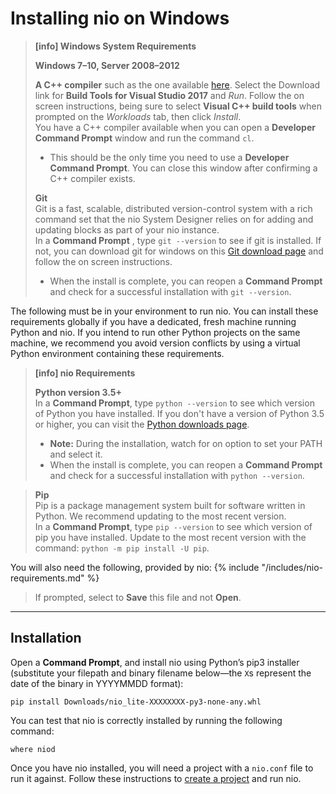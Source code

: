 # Installing nio on <span class="allow-caps">Windows</span>

> **[info] <span class="allow-caps">Windows</span> System Requirements**
>
> **Windows 7–10, Server 2008–2012**
>
> **A C++ compiler** such as the one available [here](https:/aka.ms/BuildTools). Select the Download link for **Build Tools for Visual Studio 2017** and _Run_. Follow the on screen instructions, being sure to select **Visual C++ build tools** when prompted on the _Workloads_ tab, then click _Install_.<br> 
>   You have a C++ compiler available when you can open a **Developer Command Prompt** window and run the command `cl`. 
>   * This should be the only time you need to use a **Developer Command Prompt**. You can close this window after confirming a C++ compiler exists.
>
> **Git**<br />
>    Git is a fast, scalable, distributed version-control system with a rich command set that the nio System Designer relies on for adding and updating blocks as part of your nio instance.<br />
>    In a **Command Prompt** , type `git --version` to see if git is installed.
>    If not, you can download git for windows on this [Git download page](https://git-scm.com/download/win) and follow the on screen instructions.
>    * When the install is complete, you can reopen a **Command Prompt** and check for a successful installation with `git --version`.
>

The following must be in your environment to run nio. You can install these requirements globally if you have a dedicated, fresh machine running Python and nio. If you intend to run other Python projects on the same machine, we recommend you avoid version conflicts by using a virtual Python environment containing these requirements.

> **[info] nio Requirements**
>
> **Python version 3.5+**<br />
>    In a **Command Prompt**, type `python --version` to see which version of Python you have installed.
>    If you don't have a version of Python 3.5 or higher, you can visit the [Python downloads page](https://www.python.org/downloads/).
>   * **Note:** During the installation, watch for on option to set your PATH and select it.
>   * When the install is complete, you can reopen a **Command Prompt** and check for a successful installation with `python --version`.

> **Pip**<br />
>    Pip is a package management system built for software written in Python. We recommend updating to the most recent version.<br />
>    In a **Command Prompt**, type `pip --version` to see which version of pip you have installed.
>    Update to the most recent version with the command: `python -m pip install -U pip`.


You will also need the following, provided by nio:
{% include "/includes/nio-requirements.md" %}
>   If prompted, select to **Save** this file and not **Open**.

---
## Installation

Open a **Command Prompt**, and install nio using Python’s pip3 installer (substitute your filepath and binary filename below—the `X`s represent the date of the binary in YYYYMMDD format):
```
pip install Downloads/nio_lite-XXXXXXXX-py3-none-any.whl
```
You can test that nio is correctly installed by running the following command:
```
where niod
```

Once you have nio installed, you will need a project with a `nio.conf` file to run it against. Follow these instructions to [create a project](/running-nio/locally.md) and run nio.
